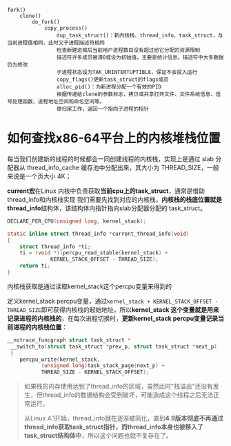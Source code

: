 ```
fork()
    clone()
        do_fork()
            copy_process()
                dup_task_struct()：新内核栈、thread_info、task_struct，与当前进程值相同，此时父子进程描述符相同
                检查新建进城后当前用户进程数目没有超过给它分配的资源限制
                描述符许多成员被清0或设为初始值，主要是统计信息。描述符中大多数据仍为修改
                子进程状态设为TAK_UNINTERTUPTIBLE，保证不会投入运行
                copy_flags()更新task_struct的flags成员
                alloc_pid()：为新进程分配一个有效的PID
                根据传递给clone的参数标志，拷贝或共享打开文件、文件系统信息、信号处理函数、进程地址空间和命名空间等。
                做扫尾工作，返回一个指向子进程的指针
```



# 如何查找x86-64平台上的内核堆栈位置

每当我们创建新的线程的时候都会一同创建线程的内核栈，实现上是通过 slab 分配器从 thread_info_cache 缓存池中分配出来，其大小为 THREAD_SIZE，一般来说是一个页大小 4K；

**current宏**在Linux 内核中负责获取**当前cpu上的task_struct**，通常是借助thread_info和内核栈实现
我们需要先找到对应的内核栈，**内核栈的栈底位置就是thread_info**结构体，该结构体内指针指向slab分配器分配的 task_struct。

```c
DECLARE_PER_CPU(unsigned long, kernel_stack);

static inline struct thread_info *current_thread_info(void)
{
    struct thread_info *ti;
    ti = (void *)(percpu_read_stable(kernel_stack) +
              KERNEL_STACK_OFFSET - THREAD_SIZE);
    return ti;
}
```

内核栈获取是通过读取kernel_stack这个percpu变量来得到的

定义kernel_stack percpu变量，通过`kernel_stack + KERNEL_STACK_OFFSET - THREAD_SIZE`即可获得内核栈的起始地址，所以**kernel_stack 这个变量就是用来记录进程的内核栈的**，在每次进程切换时，**更新kernel_stack percpu变量记录当前进程的内核栈位置**：

```c
__notrace_funcgraph struct task_struct *
 __switch_to(struct task_struct *prev_p, struct task_struct *next_p)
 {
    percpu_write(kernel_stack,
           (unsigned long)task_stack_page(next_p) +
           THREAD_SIZE - KERNEL_STACK_OFFSET);
```

> 如果栈的内存使用达到了thread_info的区域，虽然此时"栈溢出"还没有发生，但thread_info的数据结构会受到破坏，可能造成这个线程之后无法正常运行。
>
> 从Linux 4.1开始，thread_info就在逐渐被简化，直到**4.9版本彻底不再通过thread_info获取task_struct指针，而thread_info本身也被移入了task_struct结构体中**，所以这个问题也就不复存在了。